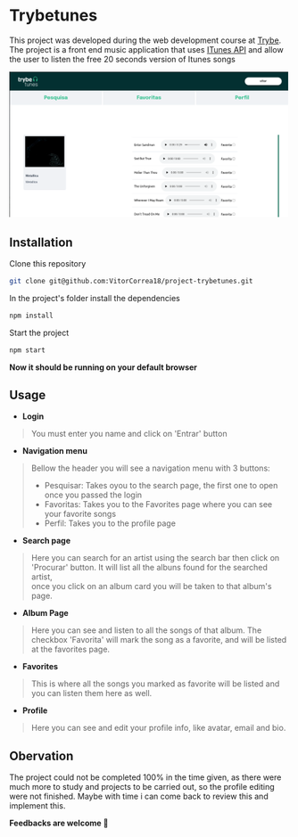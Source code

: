 # Trybetunes

This project was developed during the web development course at [Trybe](https://www.betrybe.com/). <br>
The project is a front end music application that uses [ITunes API](https://developer.apple.com/library/archive/documentation/AudioVideo/Conceptual/iTuneSearchAPI/index.html#//apple_ref/doc/uid/TP40017632-CH3-SW1) and allow the user to listen the free 20 seconds version of Itunes songs

<img src="./trybeTunes.png" alt='screenshot' width="500">

## Installation

Clone this repository
```bash
git clone git@github.com:VitorCorrea18/project-trybetunes.git
```
In the project's folder install the dependencies
```bash
npm install
```
Start the project
```bash
npm start
```

<b>Now it should be running on your default browser</b>

## Usage

* <b>Login</b><br>
>You must enter you name and click on 'Entrar' button

* <b>Navigation menu</b> <br>
>Bellow the header you will see a navigation menu with 3 buttons:
>- Pesquisar: Takes oyou to the search page, the first one to open once you passed the login
>- Favoritas: Takes you to the Favorites page where you can see your favorite songs
>- Perfil: Takes you to the profile page

* <b>Search page</b> <br>
>Here you can search for an artist using the search bar then click on 'Procurar' button. It will list all the albuns found for the searched artist, <br>
>once you click on an album card you will be taken to that album's page.

* <b>Album Page</b> <br>
>Here you can see and listen to all the songs of that album. The checkbox 'Favorita' will mark the song as a favorite, and will be listed at the favorites page.

* <b>Favorites</b> <br>
 >This is where all the songs you marked as favorite will be listed and you can listen them here as well.
 
* <b>Profile</b> <br>
>Here you can see and edit your profile info, like avatar, email and bio.

## Obervation
  The project could not be completed 100% in the time given, as there were much more to study and projects to be carried out,
  so the profile editing were not finished. Maybe with time i can come back to review this and implement this.
  
 <b>Feedbacks are welcome 🚀</b>
